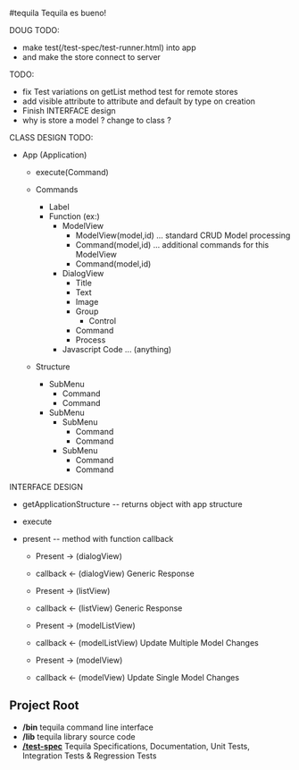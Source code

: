 #tequila
Tequila es bueno!

DOUG TODO:
* make test(/test-spec/test-runner.html) into app
* and make the store connect to server

TODO:

* fix Test variations on getList method test for remote stores
* add visible attribute to attribute and default by type on creation
* Finish INTERFACE design
* why is store a model ? change to class ?

CLASS DESIGN TODO:

* App (Application)
    * execute(Command)
    * Commands
        * Label
        * Function (ex:)
            * ModelView
                * ModelView(model,id) ...  standard CRUD Model processing
                * Command(model,id) ... additional commands for this ModelView
                * Command(model,id)
            * DialogView
                * Title
                * Text
                * Image
                * Group
                    * Control
                * Command
                * Process
            * Javascript Code ... (anything)

    * Structure
        * SubMenu
            * Command
            * Command
        * SubMenu
            * SubMenu
                * Command
                * Command
            * SubMenu
                * Command
                * Command

INTERFACE DESIGN

* getApplicationStructure -- returns object with app structure

* execute

* present -- method with function callback

    * Present       -> (dialogView)
    * callback      <- (dialogView)     Generic Response

    * Present       -> (listView)
    * callback      <- (listView)       Generic Response

    * Present       -> (modelListView)
    * callback      <- (modelListView)  Update Multiple Model Changes

    * Present       -> (modelView)
    * callback      <- (modelView)      Update Single Model Changes

## Project Root
+ **/bin** tequila command line interface
+ **/lib** tequila library source code
+ [**/test-spec**](test-spec/README.md) Tequila Specifications, Documentation, Unit Tests, Integration Tests & Regression Tests
